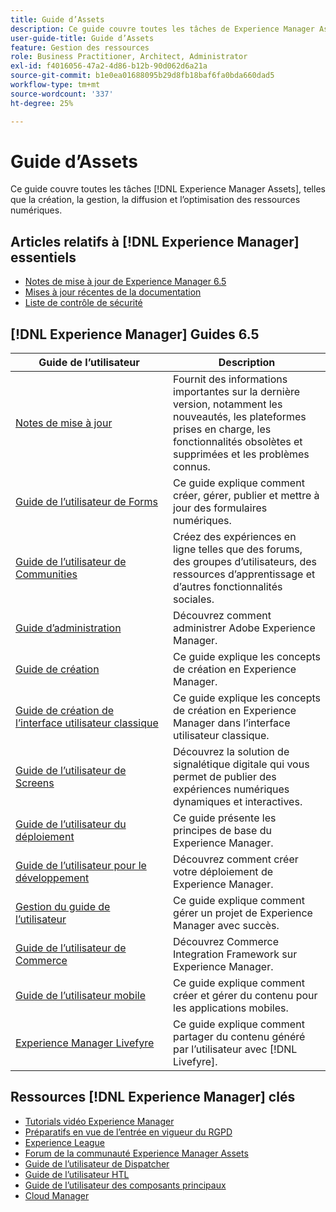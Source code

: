 ```yaml
---
title: Guide d’Assets
description: Ce guide couvre toutes les tâches de Experience Manager Assets, telles que la création, la gestion, la diffusion et l’optimisation des ressources numériques.
user-guide-title: Guide d’Assets
feature: Gestion des ressources
role: Business Practitioner, Architect, Administrator
exl-id: f4016056-47a2-4d86-b12b-90d062d6a21a
source-git-commit: b1e0ea01688095b29d8fb18baf6fa0bda660dad5
workflow-type: tm+mt
source-wordcount: '337'
ht-degree: 25%

---
```


# Guide d’Assets

Ce guide couvre toutes les tâches [!DNL Experience Manager Assets], telles que la création, la gestion, la diffusion et l’optimisation des ressources numériques.

## Articles relatifs à [!DNL Experience Manager] essentiels

<!-- TBD: Some of these links will soon be updated. Change these when new articles go live on docs.adobe.com.
-->

* [Notes de mise à jour de Experience Manager 6.5](/help/release-notes/home.md)
* [Mises à jour récentes de la documentation](https://experienceleague.adobe.com/docs/experience-manager-release-information/aem-release-updates/doc-updates/documentation-updates.html?lang=fr)
* [Liste de contrôle de sécurité](/help/sites-administering/security-checklist.md)

## [!DNL Experience Manager] Guides 6.5

| Guide de l’utilisateur | Description |
|--- |---|
| [Notes de mise à jour](/help/release-notes/home.md) | Fournit des informations importantes sur la dernière version, notamment les nouveautés, les plateformes prises en charge, les fonctionnalités obsolètes et supprimées et les problèmes connus. |
| [Guide de l’utilisateur de Forms](/help/forms/home.md) | Ce guide explique comment créer, gérer, publier et mettre à jour des formulaires numériques. |
| [Guide de l’utilisateur de Communities](/help/communities/home.md) | Créez des expériences en ligne telles que des forums, des groupes d’utilisateurs, des ressources d’apprentissage et d’autres fonctionnalités sociales. |
| [Guide d’administration](/help/sites-administering/home.md) | Découvrez comment administrer Adobe Experience Manager. |
| [Guide de création](/help/sites-authoring/home.md) | Ce guide explique les concepts de création en Experience Manager. |
| [Guide de création de l’interface utilisateur classique](/help/sites-classic-ui-authoring/home.md) | Ce guide explique les concepts de création en Experience Manager dans l’interface utilisateur classique. |
| [Guide de l’utilisateur de Screens](https://experienceleague.adobe.com/docs/experience-manager-screens/user-guide/aem-screens-introduction.html) | Découvrez la solution de signalétique digitale qui vous permet de publier des expériences numériques dynamiques et interactives. |
| [Guide de l’utilisateur du déploiement](/help/sites-deploying/home.md) | Ce guide présente les principes de base du Experience Manager. |
| [Guide de l’utilisateur pour le développement](/help/sites-developing/home.md) | Découvrez comment créer votre déploiement de Experience Manager. |
| [Gestion du guide de l’utilisateur](/help/managing/home.md) | Ce guide explique comment gérer un projet de Experience Manager avec succès. |
| [Guide de l’utilisateur de Commerce](/help/commerce/home.md) | Découvrez Commerce Integration Framework sur Experience Manager. |
| [Guide de l’utilisateur mobile](/help/mobile/home.md) | Ce guide explique comment créer et gérer du contenu pour les applications mobiles. |
| [Experience Manager Livefyre](https://experienceleague.adobe.com/docs/livefyre/using/home.html) | Ce guide explique comment partager du contenu généré par l’utilisateur avec [!DNL Livefyre]. |

## Ressources [!DNL Experience Manager] clés

* [Tutorials vidéo Experience Manager](https://experienceleague.adobe.com/docs/experience-manager-learn/assets/overview.html?lang=en)
* [Préparatifs en vue de l’entrée en vigueur du RGPD](/help/managing/data-protection-and-privacy.md)
* [Experience League](https://experienceleague.adobe.com/?mv=other#recommended/solutions/experience-manager)
* [Forum de la communauté Experience Manager Assets](https://experienceleaguecommunities.adobe.com/t5/adobe-experience-manager-assets/ct-p/experience-manager-assets-community)
* [Guide de l’utilisateur de Dispatcher](https://experienceleague.adobe.com/docs/experience-manager-dispatcher/using/dispatcher.html?lang=fr)
* [Guide de l’utilisateur HTL](https://experienceleague.adobe.com/docs/experience-manager-htl/using/overview.html?lang=fr)
* [Guide de l’utilisateur des composants principaux](https://experienceleague.adobe.com/docs/experience-manager-core-components/using/introduction.html?lang=fr)
* [Cloud Manager](https://experienceleague.adobe.com/docs/experience-manager-cloud-manager/using/introduction-to-cloud-manager.html?lang=fr)
